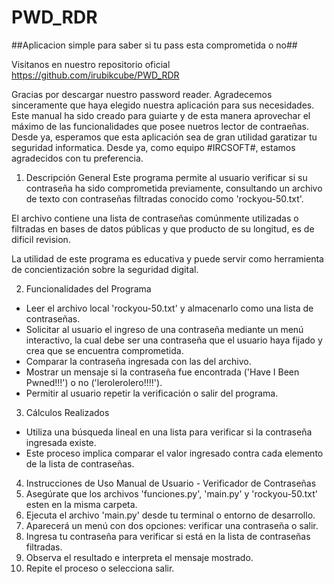 # PWD_RDR
##Aplicacion simple para saber si tu pass esta comprometida o no##

Visitanos en nuestro repositorio oficial https://github.com/irubikcube/PWD_RDR

Gracias por descargar nuestro password reader. Agradecemos sinceramente que haya elegido nuestra aplicación para sus necesidades. Este manual ha sido creado para guiarte y de esta manera aprovechar el máximo de las funcionalidades que posee nuetros lector de contraeñas. Desde ya, esperamos que esta aplicación sea de gran utilidad garatizar tu seguridad informatica. Desde ya, como equipo #IRCSOFT#, estamos agradecidos con tu preferencia. 

1. Descripción General
Este programa permite al usuario verificar si su contraseña ha sido comprometida previamente, consultando
un archivo de texto con contraseñas filtradas conocido como 'rockyou-50.txt'.

El archivo contiene una lista de contraseñas comúnmente utilizadas o filtradas en bases de datos públicas y que producto de su longitud, es de dificil revision.

La utilidad de este programa es educativa y puede servir como herramienta de concientización sobre la
seguridad digital.

2. Funcionalidades del Programa
- Leer el archivo local 'rockyou-50.txt' y almacenarlo como una lista de contraseñas.
- Solicitar al usuario el ingreso de una contraseña mediante un menú interactivo, la cual debe ser una contraseña que el usuario haya fijado y crea que se encuentra comprometida.
- Comparar la contraseña ingresada con las del archivo.
- Mostrar un mensaje si la contraseña fue encontrada ('Have I Been Pwned!!!') o no ('lerolerolero!!!!').
- Permitir al usuario repetir la verificación o salir del programa.

3. Cálculos Realizados
- Utiliza una búsqueda lineal en una lista para verificar si la contraseña ingresada existe.
- Este proceso implica comparar el valor ingresado contra cada elemento de la lista de contraseñas.

4. Instrucciones de Uso
Manual de Usuario - Verificador de Contraseñas
1. Asegúrate que los archivos 'funciones.py', 'main.py' y 'rockyou-50.txt' esten en la misma carpeta. 
2. Ejecuta el archivo 'main.py' desde tu terminal o entorno de desarrollo.
3. Aparecerá un menú con dos opciones: verificar una contraseña o salir.
4. Ingresa tu contraseña para verificar si está en la lista de contraseñas filtradas.
5. Observa el resultado e interpreta el mensaje mostrado.
6. Repite el proceso o selecciona salir.
